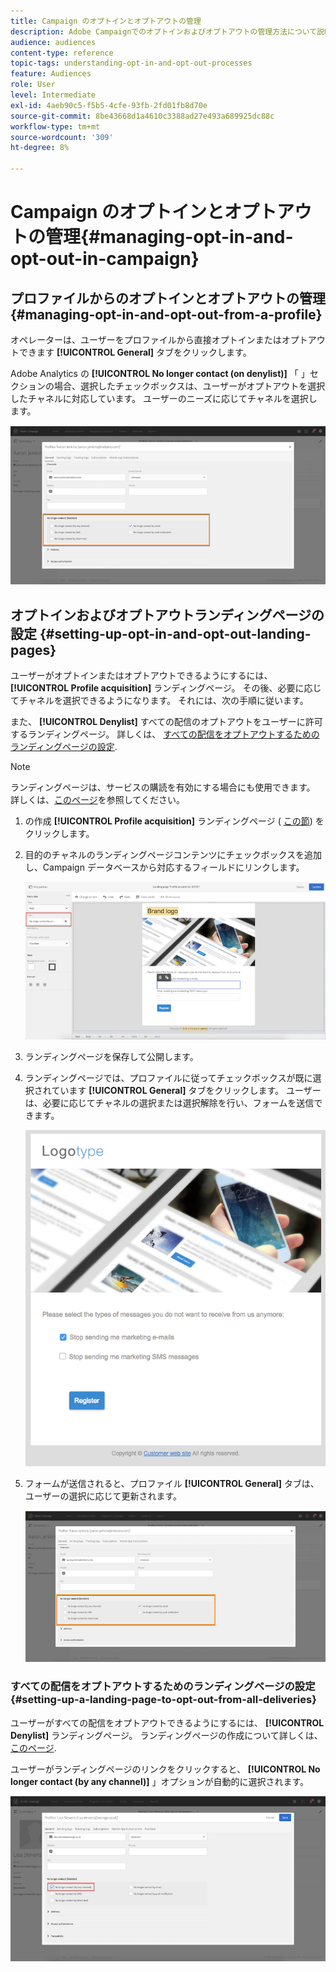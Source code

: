 ```yaml
---
title: Campaign のオプトインとオプトアウトの管理
description: Adobe Campaignでのオプトインおよびオプトアウトの管理方法について説明します。
audience: audiences
content-type: reference
topic-tags: understanding-opt-in-and-opt-out-processes
feature: Audiences
role: User
level: Intermediate
exl-id: 4aeb90c5-f5b5-4cfe-93fb-2fd01fb8d70e
source-git-commit: 8be43668d1a4610c3388ad27e493a689925dc88c
workflow-type: tm+mt
source-wordcount: '309'
ht-degree: 8%

---
```


# Campaign のオプトインとオプトアウトの管理{#managing-opt-in-and-opt-out-in-campaign}

## プロファイルからのオプトインとオプトアウトの管理 {#managing-opt-in-and-opt-out-from-a-profile}

オペレーターは、ユーザーをプロファイルから直接オプトインまたはオプトアウトできます **[!UICONTROL General]** タブをクリックします。

Adobe Analytics の **[!UICONTROL No longer contact (on denylist)]** 「 」セクションの場合、選択したチェックボックスは、ユーザーがオプトアウトを選択したチャネルに対応しています。 ユーザーのニーズに応じてチャネルを選択します。

![](assets/optin_landingpage_3.png)

## オプトインおよびオプトアウトランディングページの設定 {#setting-up-opt-in-and-opt-out-landing-pages}

ユーザーがオプトインまたはオプトアウトできるようにするには、 **[!UICONTROL Profile acquisition]** ランディングページ。 その後、必要に応じてチャネルを選択できるようになります。 それには、次の手順に従います。

また、 **[!UICONTROL Denylist]** すべての配信のオプトアウトをユーザーに許可するランディングページ。 詳しくは、 [すべての配信をオプトアウトするためのランディングページの設定](#setting-up-a-landing-page-to-opt-out-from-all-deliveries).

>[!NOTE]
>
>ランディングページは、サービスの購読を有効にする場合にも使用できます。 詳しくは、[このページ](../../channels/using/configuring-landing-page.md#linking-a-landing-page-to-a-service)を参照してください。

1. の作成 **[!UICONTROL Profile acquisition]** ランディングページ ( [この節](../../channels/using/getting-started-with-landing-pages.md)) をクリックします。
1. 目的のチャネルのランディングページコンテンツにチェックボックスを追加し、Campaign データベースから対応するフィールドにリンクします。

   ![](assets/optin_landingpage_1.png)

1. ランディングページを保存して公開します。
1. ランディングページでは、プロファイルに従ってチェックボックスが既に選択されています **[!UICONTROL General]** タブをクリックします。 ユーザーは、必要に応じてチャネルの選択または選択解除を行い、フォームを送信できます。

   ![](assets/optin_landingpage_2.png)

1. フォームが送信されると、プロファイル **[!UICONTROL General]** タブは、ユーザーの選択に応じて更新されます。

   ![](assets/optin_landingpage_3.png)

### すべての配信をオプトアウトするためのランディングページの設定 {#setting-up-a-landing-page-to-opt-out-from-all-deliveries}

ユーザーがすべての配信をオプトアウトできるようにするには、 **[!UICONTROL Denylist]** ランディングページ。 ランディングページの作成について詳しくは、 [このページ](../../channels/using/getting-started-with-landing-pages.md).

ユーザーがランディングページのリンクをクリックすると、 **[!UICONTROL No longer contact (by any channel)]** 」オプションが自動的に選択されます。

![](assets/blocklisting_allchannels.png)
